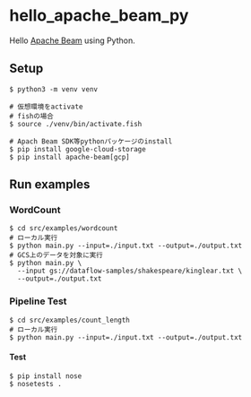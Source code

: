 # hello_apache_beam_py

Hello [Apache Beam](https://beam.apache.org/) using Python.

## Setup

```
$ python3 -m venv venv

# 仮想環境をactivate
# fishの場合
$ source ./venv/bin/activate.fish

# Apach Beam SDK等pythonパッケージのinstall
$ pip install google-cloud-storage
$ pip install apache-beam[gcp]
```

## Run examples

### WordCount

```
$ cd src/examples/wordcount
# ローカル実行
$ python main.py --input=./input.txt --output=./output.txt
# GCS上のデータを対象に実行
$ python main.py \
  --input gs://dataflow-samples/shakespeare/kinglear.txt \
  --output=./output.txt
```

### Pipeline Test

```
$ cd src/examples/count_length
# ローカル実行
$ python main.py --input=./input.txt --output=./output.txt
```

#### Test

```
$ pip install nose
$ nosetests .
```

